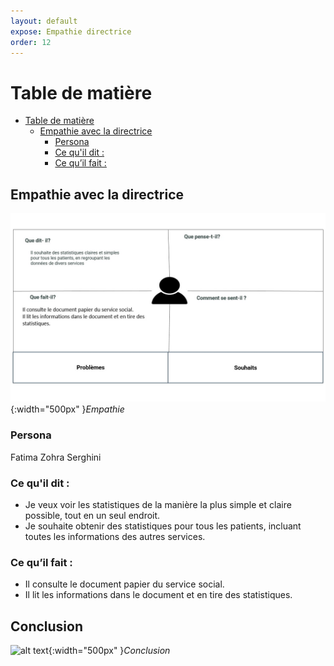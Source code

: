 ```yaml
---
layout: default
expose: Empathie directrice
order: 12
---
```



# Table de matière
- [Table de matière]()
    - [Empathie avec la directrice](#Empathie-avec-la-directrice)
      - [Persona](#persona)
      - [Ce qu'il dit :](#ce-quil-dit)
      - [Ce qu’il fait :](#ce-quil-fait)

<!-- new slide -->

## Empathie avec la directrice 
![alt text](./images/empathie-directrice.jpg){:width="500px" }*Empathie*

### Persona
Fatima Zohra Serghini

### Ce qu'il dit : 
- Je veux voir les statistiques de la manière la plus simple et claire possible, tout en un seul endroit. 
- Je souhaite obtenir des statistiques pour tous les patients, incluant toutes les informations des autres services.

### Ce qu’il fait :
- Il consulte le document papier du service social.
- Il lit les informations dans le document et en tire des statistiques.


<!-- new slide -->

## Conclusion

![alt text](./images/conclusion.jpg){:width="500px" }*Conclusion*